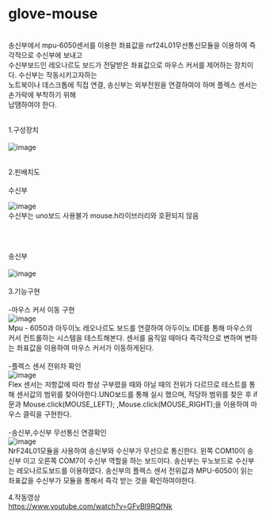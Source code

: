 # glove-mouse
<br/>
송신부에서 mpu-6050센서를 이용한 좌표값을 nrf24L01무선통신모듈을 이용하여 즉각적으로 수신부에 보내고 <br/>
수신부보드인 레오나르도 보드가 전달받은 좌표값으로 마우스 커서를 제어하는 장치이다. 수신부는 작동시키고자하는<br/>
노트북이나 데스크톱에 직접 연결, 송신부는 외부전원을 연결하여야 하며 플렉스 센서는 손가락에 부착하기 위해<br/>
납땜하여야 한다.
<br/><br/>

1.구성장치
<br/><br/>
![image](https://user-images.githubusercontent.com/53510936/88827078-73a33780-d204-11ea-9231-0d3ecbfb5fcb.png)     
         
<br/>
2.핀배치도
<br/><br/>
수신부

![image](https://user-images.githubusercontent.com/53510936/88827408-e3b1bd80-d204-11ea-83df-f076aeed9d84.png)
<br/>
수신부는 uno보드 사용불가 mouse.h라이브러리와 호환되지 않음


<br/><br/>

송신부
<br/><br/>
![image](https://user-images.githubusercontent.com/53510936/88827299-c0870e00-d204-11ea-959c-337393212a3a.png)
<br/><br/>
3.기능구현
<br/><br/>
-마우스 커서 이동 구현
<br/>
![image](https://user-images.githubusercontent.com/53510936/88833725-adc50700-d20d-11ea-8205-4bbd98d4ebcc.png)
<br/>
Mpu - 6050과 아두이노 레오나르도 보드를 연결하여 아두이노 IDE를 통해
마우스의 커서 컨트롤하는 시스템을 테스트해본다. 센서를 움직일 때마다 즉각적으로 변하며 변하는 좌표값을 이용하여 마우스 커서가 이동하게된다.
<br/><br/>
-플렉스 센서 전위차 확인
<br/>
![image](https://user-images.githubusercontent.com/53510936/88833380-25defd00-d20d-11ea-9cd7-471884fb0990.png)
<br/>
Flex 센서는 저항값에 따라 항상 구부렸을 때와 아닐 때의 전위가 다르므로 
테스트를 통해 센서값의 범위를 찾아야한다.UNO보드를 통해 실시 했으며, 적당하 범위를 찾은 후 if문과 Mouse.click(MOUSE_LEFT); ,Mouse.click(MOUSE_RIGHT);을 이용하여 마우스 클릭을 구현한다.
<br/><br/>
-송신부,수신부 무선통신 연결확인
<br/>
![image](https://user-images.githubusercontent.com/53510936/88833426-342d1900-d20d-11ea-963a-714591d5fdcf.png)
<br/>
NrF24L01모듈을 사용하여 송신부와 수신부가 무선으로 통신한다. 왼쪽 COM10이 송신부 이고 오른쪽 COM7이 수신부 역할을 하는 보드이다. 송신부는 우노보드로 수신부는 레오나르도보드를 이용하였다. 송신부의 플렉스 센서 전위값과 MPU-6050이 읽는 좌표값을 수신부가 모듈을 통해서 즉각 받는 것을 확인하여야한다.
<br/>



4.작동영상
<br/>
https://www.youtube.com/watch?v=GFvBI9RQfNk
